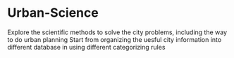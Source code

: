 # Urban-Science
Explore the scientific methods to solve the city problems, including the way to do urban planning
Start from organizing the uesful city information into different database in using different categorizing rules
